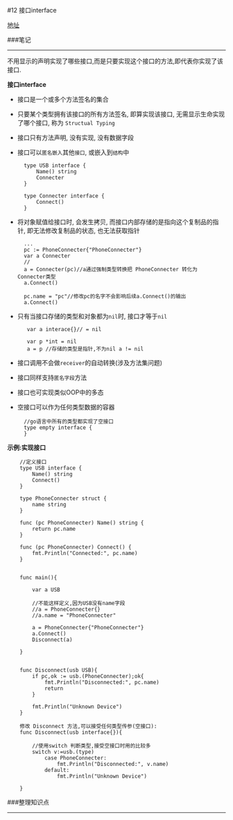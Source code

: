 #12 接口interface

[地址](http://edu.51cto.com/lesson/id-32319.html "地址")

###笔记

---

不用显示的声明实现了哪些接口,而是只要实现这个接口的方法,即代表你实现了该接口.

**接口interface**

* 接口是一个或多个方法签名的集合
* 只要某个类型拥有该接口的所有方法签名, 即算实现该接口, 无需显示生命实现了哪个接口, 称为 `Structual Typing`
* 接口只有方法声明, 没有实现, 没有数据字段
* 接口可以`匿名嵌入`其他`接口`, 或嵌入到`结构`中
	
		type USB interface {
			Name() string
			Connecter
		}
		
		type Connecter interface {
			Connect()
		}	

* 将对象赋值给接口时, 会发生拷贝, 而接口内部存储的是指向这个复制品的指针, 即无法修改复制品的状态, 也无法获取指针
	
		...
		pc := PhoneConnecter{"PhoneConnecter"}
		var a Connecter
		//
		a = Connecter(pc)//a通过强制类型转换把 PhoneConnecter 转化为 Connecter类型
		a.Connect()
		
		pc.name = "pc"//修改pc的名字不会影响后续a.Connect()的输出
		a.Connect()

* 只有当接口存储的类型和对象都为`nil`时, 接口才等于`nil`

		 var a interace{}// = nil
		 
		 var p *int = nil
		 a = p //存储的类型是指针,不为nil a != nil
		 
* 接口调用不会做`receiver`的自动转换(涉及方法集问题)
* 接口同样支持`匿名字段`方法
* 接口也可实现类似OOP中的多态
* 空接口可以作为任何类型数据的容器
		
		//go语言中所有的类型都实现了空接口
		type empty interface {
		}


**示例:实现接口**

		//定义接口
		type USB interface {
			Name() string
			Connect()
		}
		
		type PhoneConnecter struct {
			name string
		}
		
		func (pc PhoneConnecter) Name() string {
			return pc.name
		}
		
		func (pc PhoneConnecter) Connect() {
			fmt.Println("Connected:", pc.name)
		}
		
		
		func main(){
			
			var a USB
			
			//不能这样定义,因为USB没有name字段
			//a = PhoneConnecter{}
			//a.name = "PhoneConnecter"
			
			a = PhoneConnecter{"PhoneConnecter"}
			a.Connect()
			Disconnect(a)
			
		}
		
		
		func Disconnect(usb USB){
			if pc,ok := usb.(PhoneConnecter);ok{
				fmt.Println("Disconnected:", pc.name)
				return 
			}
			
			fmt.Println("Unknown Device")
		}
		
		修改 Disconnect 方法,可以接受任何类型传参(空接口):
		func Disconnect(usb interface{}){
			
			//使用switch 判断类型,接受空接口时用的比较多
			switch v:=usb.(type)
				case PhoneConnecter:
					fmt.Println("Disconnected:", v.name)
				default:
					fmt.Println("Unknown Device")
				
		}
		

###整理知识点

---

